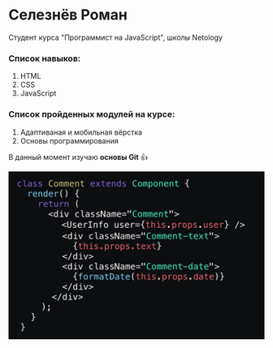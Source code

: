 
# Селезнёв Роман

Студент курса "Программист на JavaScript", школы Netology 

### Список навыков:
1. HTML
1. CSS
1. JavaScript

### Список пройденных модулей на курсе:
1. Адаптиваная и мобильная вёрстка
1. Основы программирования

В данный момент изучаю **основы Git** :+1: 

![](/img/img.jpg)
